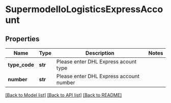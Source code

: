 # SupermodelIoLogisticsExpressAccount

## Properties
Name | Type | Description | Notes
------------ | ------------- | ------------- | -------------
**type_code** | **str** | Please enter DHL Express acount type | 
**number** | **str** | Please enter DHL Express account number | 

[[Back to Model list]](../README.md#documentation-for-models) [[Back to API list]](../README.md#documentation-for-api-endpoints) [[Back to README]](../README.md)

